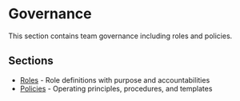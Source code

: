 # Governance

This section contains team governance including roles and policies.

## Sections

- [Roles](roles/) - Role definitions with purpose and accountabilities
- [Policies](policies/) - Operating principles, procedures, and templates